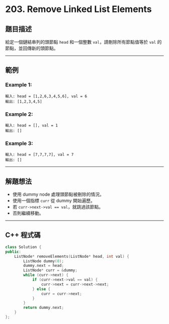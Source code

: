 # 203. Remove Linked List Elements

## 題目描述

給定一個鏈結串列的頭節點 `head` 和一個整數 `val`，請刪除所有節點值等於 `val` 的節點，並回傳新的頭節點。

---

## 範例

### Example 1:

```
輸入: head = [1,2,6,3,4,5,6], val = 6
輸出: [1,2,3,4,5]
```

### Example 2:

```
輸入: head = [], val = 1
輸出: []
```

### Example 3:

```
輸入: head = [7,7,7,7], val = 7
輸出: []
```

---

## 解題想法

* 使用 dummy node 處理頭節點被刪除的情況。
* 使用一個指標 `curr` 從 dummy 開始遍歷。
* 若 `curr->next->val == val`，就跳過該節點。
* 否則繼續移動。

---

## C++ 程式碼

```cpp
class Solution {
public:
    ListNode* removeElements(ListNode* head, int val) {
        ListNode dummy(0);
        dummy.next = head;
        ListNode* curr = &dummy;
        while (curr->next) {
            if (curr->next->val == val) {
                curr->next = curr->next->next;
            } else {
                curr = curr->next;
            }
        }
        return dummy.next;
    }
};
```

